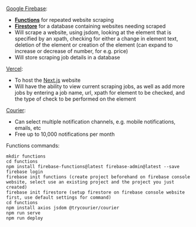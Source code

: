 [Google Firebase](https://firebase.google.com/):

- [**Functions**](https://firebase.google.com/docs/functions/get-started/) for repeated website scraping
- [**Firestore**](https://firebase.google.com/docs/firestore/quickstore/) for a database containing websites needing scraped
- Will scrape a website, using jsdom, looking at the element that is specified by an xpath, checking for either a change in element text, deletion of the element or creation of the element (can expand to increase or decrease of number, for e.g. price)
- Will store scraping job details in a database

[Vercel](https://vercel.com/):

- To host the [Next.js](https://nextjs.org/) website
- Will have the ability to view current scraping jobs, as well as add more jobs by entering a job name, url, xpath for element to be checked, and the type of check to be performed on the element

[Courier](https://www.courier.com/):

- Can select multiple notification channels, e.g. mobile notifications, emails, etc
- Free up to 10,000 notifications per month

Functions commands:

```
mkdir functions
cd functions
npm install firebase-functions@latest firebase-admin@latest --save
firebase login
firebase init functions (create project beforehand on firebase console website, select use an existing project and the project you just created)
firebase init firestore (setup firestore on firebase console website first, use default settings for command)
cd functions
npm install axios jsdom @trycourier/courier
npm run serve
npm run deploy
```
